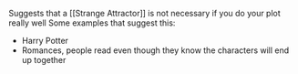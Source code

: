 Suggests that a [[Strange Attractor]] is not necessary if you do your plot really well
Some examples that suggest this:
- Harry Potter
- Romances, people read even though they know the characters will end up together